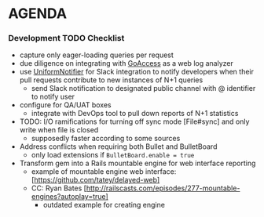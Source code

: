 # AGENDA

### Development TODO Checklist

- capture only eager-loading queries per request
- due diligence on integrating with [GoAccess](https://goaccess.io) as a web log analyzer
- use [UniformNotifier](https://github.com/flyerhzm/uniform_notifier) for Slack integration to notify developers when their pull requests contribute to new instances of N+1 queries
  - send Slack notification to designated public channel with @<user-name> identifier to notify user
- configure for QA/UAT boxes
  - integrate with DevOps tool to pull down reports of N+1 statistics
- TODO: I/O ramifications for turning off sync mode [File#sync] and only write when file is closed
  - supposedly faster according to some sources
- Address conflicts when requiring both Bullet and BulletBoard
  - only load extensions if `BulletBoard.enable = true`
- Transform gem into a Rails mountable engine for web interface reporting
  - example of mountable engine web interface: [https://github.com/tatey/delayed-web]
  - CC: Ryan Bates [http://railscasts.com/episodes/277-mountable-engines?autoplay=true]
    - outdated example for creating engine
